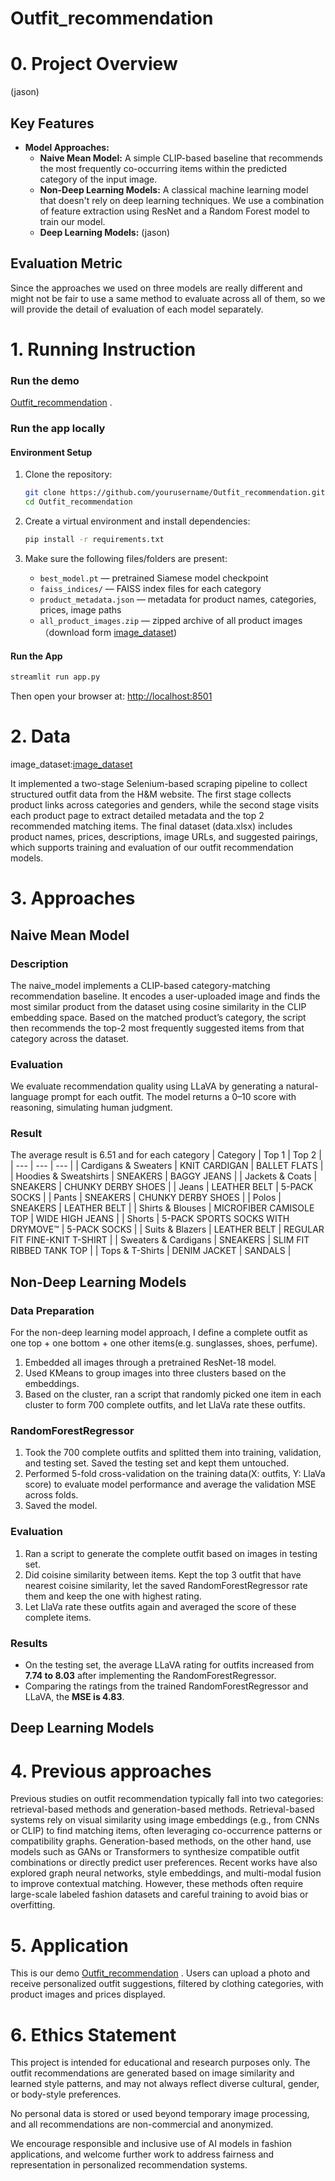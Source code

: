 # Outfit_recommendation

# 0. Project Overview
(jason)
## Key Features
- **Model Approaches:** 
  - **Naive Mean Model:** A simple CLIP-based baseline that recommends the most frequently co-occurring items within the predicted category of the input image.
  - **Non-Deep Learning Models:** A classical machine learning model that doesn't rely on deep learning techniques. We use a combination of feature extraction using ResNet and a Random Forest model to train our model.
  - **Deep Learning Models:** (jason)
## Evaluation Metric
Since the approaches we used on three models are really different and might not be fair to use a same method to evaluate across all of them, so we will provide the detail of evaluation of each model separately.
# 1. Running Instruction
### Run the demo 
[Outfit_recommendation](https://huggingface.co/spaces/yiqing111/Outfit_recommendation) . 
### Run the app locally
#### **Environment Setup**

1. Clone the repository:
   ```bash
   git clone https://github.com/yourusername/Outfit_recommendation.git](https://github.com/ludaladila/Outfit_recommendation.git
   cd Outfit_recommendation
   ```

2. Create a virtual environment and install dependencies:
   ```bash
   pip install -r requirements.txt
   ```

3. Make sure the following files/folders are present:
   - `best_model.pt` — pretrained Siamese model checkpoint  
   - `faiss_indices/` — FAISS index files for each category  
   - `product_metadata.json` — metadata for product names, categories, prices, image paths  
   - `all_product_images.zip` — zipped archive of all product images（download form [image_dataset](https://drive.google.com/drive/folders/1hAGdJju8bOw-_z2MK0L9RHW1VW9qDCNZ))

#### **Run the App**

```bash
streamlit run app.py
```

Then open your browser at: [http://localhost:8501](http://localhost:8501)


# 2. Data
image_dataset:[image_dataset](https://drive.google.com/drive/folders/1hAGdJju8bOw-_z2MK0L9RHW1VW9qDCNZ)

It implemented a two-stage Selenium-based scraping pipeline to collect structured outfit data from the H&M website. The first stage collects product links across categories and genders, while the second stage visits each product page to extract detailed metadata and the top 2 recommended matching items. The final dataset (data.xlsx) includes product names, prices, descriptions, image URLs, and suggested pairings, which supports training and evaluation of our outfit recommendation models.

# 3. Approaches
## Naive Mean Model
### Description

The naive_model implements a CLIP-based category-matching recommendation baseline. It encodes a user-uploaded image and finds the most similar product from the dataset using cosine similarity in the CLIP embedding space. Based on the matched product’s category, the script then recommends the top-2 most frequently suggested items from that category across the dataset.
### Evaluation
We evaluate recommendation quality using LLaVA by generating a natural-language prompt for each outfit. The model returns a 0–10 score with reasoning, simulating human judgment.

### Result
The average result is 6.51 and for each category
| Category | Top 1 | Top 2 |
| --- | --- | --- |
| Cardigans & Sweaters | KNIT CARDIGAN | BALLET FLATS |
| Hoodies & Sweatshirts | SNEAKERS | BAGGY JEANS |
| Jackets & Coats | SNEAKERS | CHUNKY DERBY SHOES |
| Jeans | LEATHER BELT | 5-PACK SOCKS |
| Pants | SNEAKERS | CHUNKY DERBY SHOES |
| Polos | SNEAKERS | LEATHER BELT |
| Shirts & Blouses | MICROFIBER CAMISOLE TOP | WIDE HIGH JEANS |
| Shorts | 5-PACK SPORTS SOCKS WITH DRYMOVE™ | 5-PACK SOCKS |
| Suits & Blazers | LEATHER BELT | REGULAR FIT FINE-KNIT T-SHIRT |
| Sweaters & Cardigans | SNEAKERS | SLIM FIT RIBBED TANK TOP |
| Tops & T-Shirts | DENIM JACKET | SANDALS |


## Non-Deep Learning Models
### Data Preparation
For the non-deep learning model approach, I define a complete outfit as one top + one bottom + one other items(e.g. sunglasses, shoes, perfume). 
1. Embedded all images through a pretrained ResNet-18 model.
2. Used KMeans to group images into three clusters based on the embeddings.
3. Based on the cluster, ran a script that randomly picked one item in each cluster to form 700 complete outfits, and let LlaVa rate these outfits.
### RandomForestRegressor
1. Took the 700 complete outfits and splitted them into training, validation, and testing set. Saved the testing set and kept them untouched. 
2. Performed 5-fold cross-validation on the training data(X: outfits, Y: LlaVa score) to evaluate model performance and average the validation MSE across folds.
3. Saved the model.
### Evaluation
1. Ran a script to generate the complete outfit based on images in testing set.
2. Did coisine similarity between items. Kept the top 3 outfit that have nearest coisine similarity, let the saved RandomForestRegressor rate them and keep the one with highest rating.
3. Let LlaVa rate these outfits again and averaged the score of these complete items.
### Results
- On the testing set, the average LLaVA rating for outfits increased from **7.74 to 8.03** after implementing the RandomForestRegressor.
- Comparing the ratings from the trained RandomForestRegressor and LLaVA, the **MSE is 4.83**.
## Deep Learning Models
# 4. Previous approaches 
Previous studies on outfit recommendation typically fall into two categories: retrieval-based methods and generation-based methods. Retrieval-based systems rely on visual similarity using image embeddings (e.g., from CNNs or CLIP) to find matching items, often leveraging co-occurrence patterns or compatibility graphs. Generation-based methods, on the other hand, use models such as GANs or Transformers to synthesize compatible outfit combinations or directly predict user preferences. Recent works have also explored graph neural networks, style embeddings, and multi-modal fusion to improve contextual matching. However, these methods often require large-scale labeled fashion datasets and careful training to avoid bias or overfitting.
# 5. Application
 This is our demo [Outfit_recommendation](https://huggingface.co/spaces/yiqing111/Outfit_recommendation) . 
 Users can upload a photo and receive personalized outfit suggestions, filtered by clothing categories, with product images and prices displayed.
# 6. Ethics Statement
This project is intended for educational and research purposes only. The outfit recommendations are generated based on image similarity and learned style patterns, and may not always reflect diverse cultural, gender, or body-style preferences.

No personal data is stored or used beyond temporary image processing, and all recommendations are non-commercial and anonymized.

We encourage responsible and inclusive use of AI models in fashion applications, and welcome further work to address fairness and representation in personalized recommendation systems.
